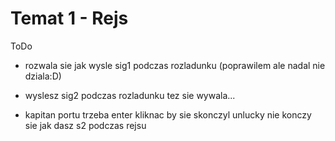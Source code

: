 # Temat 1 - Rejs

ToDo

- rozwala sie jak wysle sig1 podczas rozladunku (poprawilem ale nadal nie dziala:D)
- wyslesz sig2 podczas rozladunku tez sie wywala...


- kapitan portu trzeba enter kliknac by sie skonczyl unlucky
nie konczy sie jak dasz s2 podczas rejsu